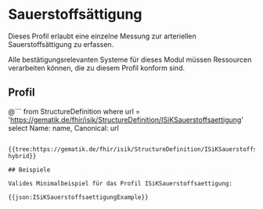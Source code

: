 # Sauerstoffsättigung
Dieses Profil erlaubt eine einzelne Messung zur arteriellen Sauerstoffsättigung zu erfassen.

Alle bestätigungsrelevanten Systeme für dieses Modul müssen Ressourcen verarbeiten können, die zu diesem Profil konform sind.

## Profil

@```
from StructureDefinition where url = 'https://gematik.de/fhir/isik/StructureDefinition/ISiKSauerstoffsaettigung' select Name: name, Canonical: url
```

{{tree:https://gematik.de/fhir/isik/StructureDefinition/ISiKSauerstoffsaettigung, hybrid}}

## Beispiele

Valides Minimalbeispiel für das Profil ISiKSauerstoffsaettigung:

{{json:ISiKSauerstoffsaettigungExample}}